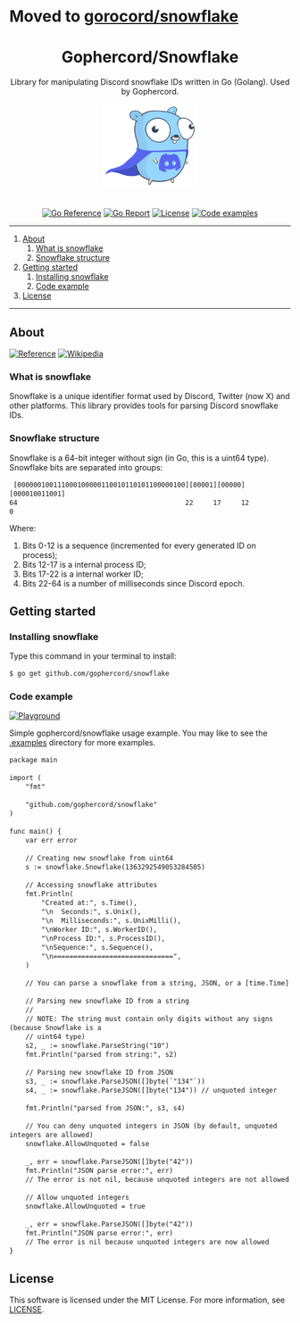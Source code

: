 <h1>Moved to <a href="https://github.com/gorocord/snowflake">gorocord/snowflake</a></h1>

<div align="center">
<h1>Gophercord/Snowflake</h1>
<p>Library for manipulating Discord snowflake IDs written in Go (Golang). Used by Gophercord.</p>
<img width="169.7" height="150" style="padding-bottom: 20px;" src=".etc/pictures/gopher/gopher-with-discord-logo.png">

[![Go Reference](https://pkg.go.dev/badge/github.com/gophercord/snowflake.svg)](https://pkg.go.dev/github.com/gophercord/snowflake)
[![Go Report](https://goreportcard.com/badge/github.com/gophercord/snowflake)](https://goreportcard.com/report/github.com/gophercord/snowflake)
[![License](https://img.shields.io/badge/License-MIT-blue.svg)](https://github.com/gophercord/snowflake/blob/master/LICENSE)
[![Code examples](https://img.shields.io/badge/Code%20examples-grey.svg)](.examples)

</div>

---

1. [About](#about)
    1. [What is snowflake](#what-is-snowflake)
    2. [Snowflake structure](#snowflake-structure)
2. [Getting started](#getting-started)
    1. [Installing snowflake](#installing-snowflake)
    2. [Code example](#code-example)
3. [License](#license)

---

## About
[![Reference](https://img.shields.io/badge/Discord%20Developers-Reference-blue.svg?logo=discord)](https://discord.com/developers/docs/reference#snowflakes)
[![Wikipedia](https://img.shields.io/badge/Wikipedia-Snowflake%20ID-blue.svg?logo=wikipedia)](https://en.wikipedia.org/wiki/Snowflake_ID)

### What is snowflake
Snowflake is a unique identifier format used by Discord, Twitter (now X) and other platforms. This library provides tools for parsing Discord snowflake IDs.

### Snowflake structure
Snowflake is a 64-bit integer without sign (in Go, this is a uint64 type). Snowflake bits are separated into groups:
```
 [000000100111000100000110010110101100000100][00001][00000][000010011001]
64                                          22     17     12             0
```
Where:
1. Bits 0-12 is a sequence (incremented for every generated ID on process);
2. Bits 12-17 is a internal process ID;
3. Bits 17-22 is a internal worker ID;
4. Bits 22-64 is a number of milliseconds since Discord epoch.

## Getting started
### Installing snowflake
Type this command in your terminal to install:
```bash
$ go get github.com/gophercord/snowflake
```

### Code example
[![Playground](https://img.shields.io/badge/Try%20this%20code%20on-Go%20Playground-blue.svg)](https://go.dev/play/p/HsJ461Pf7Pn)

Simple gophercord/snowflake usage example. You may like to see the [.examples](.examples) directory for more examples.

```golang
package main

import (
	"fmt"

	"github.com/gophercord/snowflake"
)

func main() {
	var err error

	// Creating new snowflake from uint64
	s := snowflake.Snowflake(1363292549053284505)

	// Accessing snowflake attributes
	fmt.Println(
		"Created at:", s.Time(),
		"\n  Seconds:", s.Unix(),
		"\n  Milliseconds:", s.UnixMilli(),
		"\nWorker ID:", s.WorkerID(),
		"\nProcess ID:", s.ProcessID(),
		"\nSequence:", s.Sequence(),
		"\n==============================",
	)

	// You can parse a snowflake from a string, JSON, or a [time.Time]

	// Parsing new snowflake ID from a string
	//
	// NOTE: The string must contain only digits without any signs (because Snowflake is a
	// uint64 type)
	s2, _ := snowflake.ParseString("10")
	fmt.Println("parsed from string:", s2)

	// Parsing new snowflake ID from JSON
	s3, _ := snowflake.ParseJSON([]byte(`"134"`))
	s4, _ := snowflake.ParseJSON([]byte("134")) // unquoted integer

	fmt.Println("parsed from JSON:", s3, s4)

	// You can deny unquoted integers in JSON (by default, unquoted integers are allowed)
	snowflake.AllowUnquoted = false

	_, err = snowflake.ParseJSON([]byte("42"))
	fmt.Println("JSON parse error:", err)
	// The error is not nil, because unquoted integers are not allowed

	// Allow unquoted integers
	snowflake.AllowUnquoted = true

	_, err = snowflake.ParseJSON([]byte("42"))
	fmt.Println("JSON parse error:", err)
	// The error is nil because unquoted integers are now allowed
}
```

## License
This software is licensed under the MIT License. For more information, see [LICENSE](./LICENSE.md).
